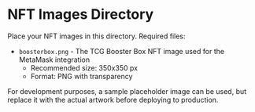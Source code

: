 # NFT Images Directory

Place your NFT images in this directory. Required files:

- `boosterbox.png` - The TCG Booster Box NFT image used for the MetaMask integration
  - Recommended size: 350x350 px
  - Format: PNG with transparency

For development purposes, a sample placeholder image can be used, but replace it with the actual artwork before deploying to production. 
